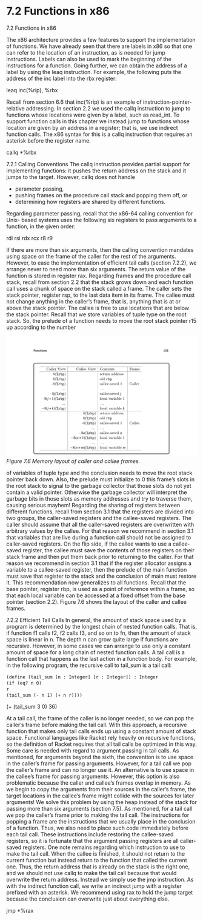 # 7.2 Functions in x86

7.2 Functions in x86

The x86 architecture provides a few features to support the implementation of functions. We have already seen that there are labels in x86 so that one can refer to the location of an instruction, as is needed for jump instructions. Labels can also be used to mark the beginning of the instructions for a function. Going further, we can obtain the address of a label by using the leaq instruction. For example, the following puts the address of the inc label into the rbx register:

leaq inc(%rip), %rbx

Recall from section 6.6 that inc(%rip) is an example of instruction-pointer-relative addressing. In section 2.2 we used the callq instruction to jump to functions whose locations were given by a label, such as read_int. To support function calls in this chapter we instead jump to functions whose location are given by an address in a register; that is, we use indirect function calls. The x86 syntax for this is a callq instruction that requires an asterisk before the register name.

callq *%rbx

7.2.1 Calling Conventions The callq instruction provides partial support for implementing functions: it pushes the return address on the stack and it jumps to the target. However, callq does not handle

* parameter passing,
* pushing frames on the procedure call stack and popping them off, or
* determining how registers are shared by different functions.

Regarding parameter passing, recall that the x86-64 calling convention for Unix- based systems uses the following six registers to pass arguments to a function, in the given order:

rdi rsi rdx rcx r8 r9

If there are more than six arguments, then the calling convention mandates using space on the frame of the caller for the rest of the arguments. However, to ease the implementation of efficient tail calls (section 7.2.2), we arrange never to need more than six arguments. The return value of the function is stored in register rax. Regarding frames and the procedure call stack, recall from section 2.2 that the stack grows down and each function call uses a chunk of space on the stack called a frame. The caller sets the stack pointer, register rsp, to the last data item in its frame. The callee must not change anything in the caller’s frame, that is, anything that is at or above the stack pointer. The callee is free to use locations that are below the stack pointer. Recall that we store variables of tuple type on the root stack. So, the prelude of a function needs to move the root stack pointer r15 up according to the number

![Figure 7.6 Memory layout...](images/page_147_vector_324.png)
*Figure 7.6 Memory layout of caller and callee frames.*

of variables of tuple type and the conclusion needs to move the root stack pointer back down. Also, the prelude must initialize to 0 this frame’s slots in the root stack to signal to the garbage collector that those slots do not yet contain a valid pointer. Otherwise the garbage collector will interpret the garbage bits in those slots as memory addresses and try to traverse them, causing serious mayhem! Regarding the sharing of registers between different functions, recall from section 3.1 that the registers are divided into two groups, the caller-saved registers and the callee-saved registers. The caller should assume that all the caller-saved registers are overwritten with arbitrary values by the callee. For that reason we recommend in section 3.1 that variables that are live during a function call should not be assigned to caller-saved registers. On the flip side, if the callee wants to use a callee-saved register, the callee must save the contents of those registers on their stack frame and then put them back prior to returning to the caller. For that reason we recommend in section 3.1 that if the register allocator assigns a variable to a callee-saved register, then the prelude of the main function must save that register to the stack and the conclusion of main must restore it. This recommendation now generalizes to all functions. Recall that the base pointer, register rbp, is used as a point of reference within a frame, so that each local variable can be accessed at a fixed offset from the base pointer (section 2.2). Figure 7.6 shows the layout of the caller and callee frames.

7.2.2 Efficient Tail Calls In general, the amount of stack space used by a program is determined by the longest chain of nested function calls. That is, if function f1 calls f2, f2 calls f3, and so on to fn, then the amount of stack space is linear in n. The depth n can grow quite large if functions are recursive. However, in some cases we can arrange to use only a constant amount of space for a long chain of nested function calls. A tail call is a function call that happens as the last action in a function body. For example, in the following program, the recursive call to tail_sum is a tail call:

```
(define (tail_sum [n : Integer] [r : Integer]) : Integer
(if (eq? n 0)
r
(tail_sum (- n 1) (+ n r))))
```

(+ (tail_sum 3 0) 36)

At a tail call, the frame of the caller is no longer needed, so we can pop the caller’s frame before making the tail call. With this approach, a recursive function that makes only tail calls ends up using a constant amount of stack space. Functional languages like Racket rely heavily on recursive functions, so the definition of Racket requires that all tail calls be optimized in this way. Some care is needed with regard to argument passing in tail calls. As mentioned, for arguments beyond the sixth, the convention is to use space in the caller’s frame for passing arguments. However, for a tail call we pop the caller’s frame and can no longer use it. An alternative is to use space in the callee’s frame for passing arguments. However, this option is also problematic because the caller and callee’s frames overlap in memory. As we begin to copy the arguments from their sources in the caller’s frame, the target locations in the callee’s frame might collide with the sources for later arguments! We solve this problem by using the heap instead of the stack for passing more than six arguments (section 7.5). As mentioned, for a tail call we pop the caller’s frame prior to making the tail call. The instructions for popping a frame are the instructions that we usually place in the conclusion of a function. Thus, we also need to place such code immediately before each tail call. These instructions include restoring the callee-saved registers, so it is fortunate that the argument passing registers are all caller-saved registers. One note remains regarding which instruction to use to make the tail call. When the callee is finished, it should not return to the current function but instead return to the function that called the current one. Thus, the return address that is already on the stack is the right one, and we should not use callq to make the tail call because that would overwrite the return address. Instead we simply use the jmp instruction. As with the indirect function call, we write an indirect jump with a register prefixed with an asterisk. We recommend using rax to hold the jump target because the conclusion can overwrite just about everything else.

jmp *%rax

